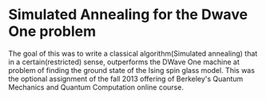 # Simulated Annealing for the Dwave One problem

The goal of this was to write a classical algorithm(Simulated annealing) that in a certain(restricted) sense, outperforms the DWave One machine at 
problem of finding the ground state of the Ising spin glass model. This was the optional assignment of the fall 2013 offering of
 Berkeley's Quantum Mechanics and Quantum Computation online course.
